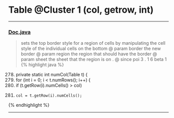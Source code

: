 # Table @Cluster 1 (col, getrow, int)

***

### [Doc.java](https://searchcode.com/codesearch/view/17642935/)
> sets the top border style for a region of cells by manipulating the cell style of the individual cells on the bottom @ param border the new border @ param region the region that should have the border @ param sheet the sheet that the region is on . @ since poi 3 . 1 6 beta 1 
{% highlight java %}
278. private static int numCol(Table t) {
280. for (int i = 0; i < t.numRows(); i++) {
281.   if (t.getRow(i).numCells() > col)
282.     col = t.getRow(i).numCells();
{% endhighlight %}

***


